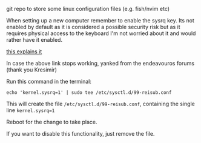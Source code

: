 git repo to store some linux configuration files (e.g. fish/nvim etc)

When setting up a new computer remember to enable the sysrq key. Its not enabled by default as it is considered a possible security risk but as it requires physical access to the keyboard I'm not worried about it and would rather have it enabled.

[this explains it](https://forum.endeavouros.com/t/tip-enable-magic-sysrq-key-reisub/7576)

In case the above link stops working, yanked from the endeavouros forums (thank you Kresimir)

Run this command in the terminal:

```
echo 'kernel.sysrq=1' | sudo tee /etc/sysctl.d/99-reisub.conf 
```

This will create the file `/etc/sysctl.d/99-reisub.conf`, containing the single line `kernel.sysrq=1`  

Reboot for the change to take place.

If you want to disable this functionality, just remove the file.


